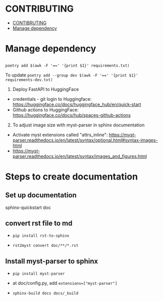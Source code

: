 # CONTRIBUTING

- [CONTIBRUTING](#contributing)
- [Manage dependency](#manage-dependency)
  


# Manage dependency

## 


`poetry add $(awk -F '==' '{print $1}' requirements.txt)`

To update 
`poetry add --group dev $(awk -F '==' '{print $1}' requirements-dev.txt)`

1. Deploy FastAPI to HuggingFace
- credentials - git login to Huggingface: https://huggingface.co/docs/huggingface_hub/en/quick-start
- Github actions to HuggingFace: https://huggingface.co/docs/hub/spaces-github-actions

2. To adjust image size with myst-parser in sphinx documentation
- Activate myst extensions called "attrs_inline": https://myst-parser.readthedocs.io/en/latest/syntax/optional.html#syntax-images-html
- https://myst-parser.readthedocs.io/en/latest/syntax/images_and_figures.html


# Steps to create documentation
## Set up documentation
sphinx-quickstart doc

## convert rst file to md
- `pip install rst-to-sphinx`

- `rst2myst convert doc/**/*.rst`

## Install myst-parser to sphinx
- `pip install myst-parser`
- at doc/config.py, add `extensions=["myst-parser"]`

- `sphinx-build docs docs/_build`

